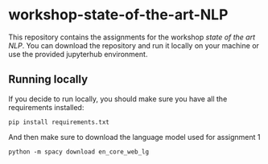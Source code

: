 # workshop-state-of-the-art-NLP
This repository contains the assignments for the workshop *state of the art NLP*. You can download the repository and run it locally on your machine or use the provided jupyterhub environment. 

## Running locally
If you decide to run locally, you should make sure you have all the requirements installed:
```
pip install requirements.txt
```
And then make sure to download the language model used for assignment 1
```
python -m spacy download en_core_web_lg
```

